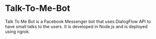 # Talk-To-Me-Bot
Talk To Me Bot is a Facebook Messenger bot that uses DialogFlow API to have small talks to the users. It is developed in Node.js and is deployed using ngrok.
